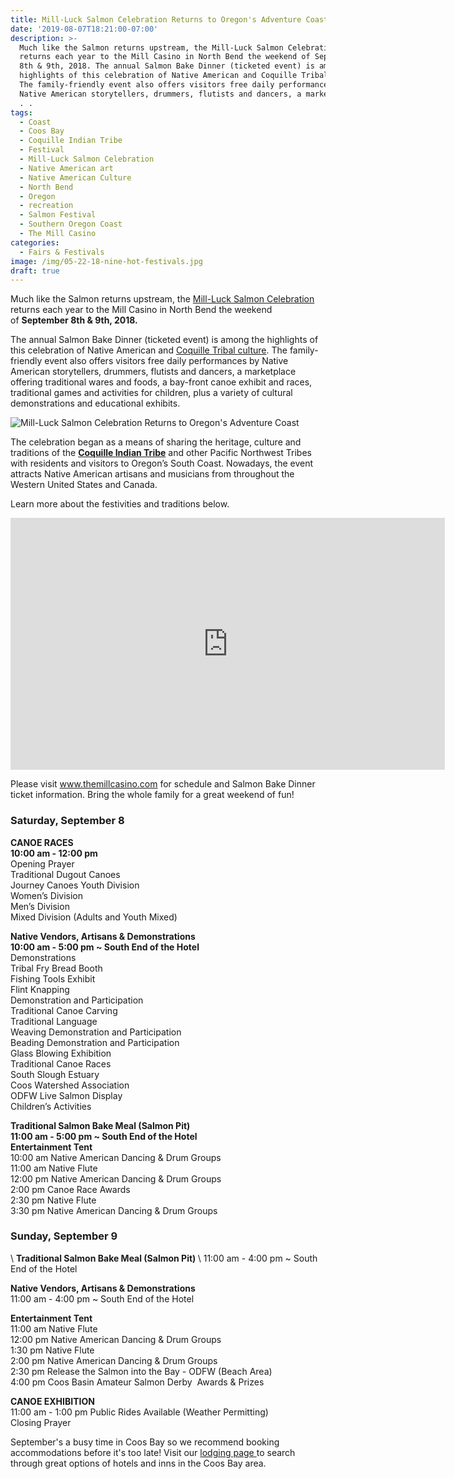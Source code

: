 ```yaml
---
title: Mill-Luck Salmon Celebration Returns to Oregon's Adventure Coast
date: '2019-08-07T18:21:00-07:00'
description: >-
  Much like the Salmon returns upstream, the Mill-Luck Salmon Celebration
  returns each year to the Mill Casino in North Bend the weekend of September
  8th & 9th, 2018. The annual Salmon Bake Dinner (ticketed event) is among the
  highlights of this celebration of Native American and Coquille Tribal culture.
  The family-friendly event also offers visitors free daily performances by
  Native American storytellers, drummers, flutists and dancers, a marketplace .
  . .
tags:
  - Coast
  - Coos Bay
  - Coquille Indian Tribe
  - Festival
  - Mill-Luck Salmon Celebration
  - Native American art
  - Native American Culture
  - North Bend
  - Oregon
  - recreation
  - Salmon Festival
  - Southern Oregon Coast
  - The Mill Casino
categories:
  - Fairs & Festivals
image: /img/05-22-18-nine-hot-festivals.jpg
draft: true
---
```

Much like the Salmon returns upstream, the <a href="http://www.themillcasino.com/entertainment" target="_blank" rel="noopener noreferrer">Mill-Luck Salmon Celebration</a> returns each year to the Mill Casino in North Bend the weekend of <strong>September 8th &amp; 9th, 2018. </strong>

The annual Salmon Bake Dinner (ticketed event) is among the highlights of this celebration of Native American and <a href="http://www.coquilletribe.org/AboutUs.htm" target="_blank" rel="noopener noreferrer">Coquille Tribal culture</a>. The family-friendly event also offers visitors free daily performances by Native American storytellers, drummers, flutists and dancers, a marketplace offering traditional wares and foods, a bay-front canoe exhibit and races, traditional games and activities for children, plus a variety of cultural demonstrations and educational exhibits.

![Mill-Luck Salmon Celebration Returns to Oregon's Adventure Coast](/img/mill-luck-celebration-boating.jpg)

The celebration began as a means of sharing the heritage, culture and traditions of the <strong><a href="http://www.coquilletribe.org/" target="_blank">Coquille Indian Tribe</a></strong> and other Pacific Northwest Tribes with residents and visitors to Oregon’s South Coast. Nowadays, the event attracts Native American artisans and musicians from throughout the Western United States and Canada.

Learn more about the festivities and traditions below.

<iframe width="695" height="403" src="https://www.youtube.com/embed/dpDb4qL-SfE?rel=0" frameborder="0" allow="autoplay; encrypted-media" allowfullscreen></iframe>

Please visit <a href="http://www.themillcasino.com/entertainment" target="_blank">www.themillcasino.com</a> for schedule and Salmon Bake Dinner ticket information. Bring the whole family for a great weekend of fun!

<h3>Saturday, September 8</h3>

<strong>CANOE RACES </strong>\
<strong>10:00 am - 12:00 pm </strong>\
Opening Prayer\
Traditional Dugout Canoes\
Journey Canoes Youth Division\
Women’s Division\
Men’s Division\
Mixed Division (Adults and Youth Mixed)

<strong>Native Vendors, Artisans & Demonstrations</strong>\
<strong>10:00 am - 5:00 pm ~ South End of the Hotel</strong>\
Demonstrations\
Tribal Fry Bread Booth\
Fishing Tools Exhibit\
Flint Knapping\
Demonstration and Participation\
Traditional Canoe Carving\
Traditional Language\
Weaving Demonstration and Participation\
Beading Demonstration and Participation\
Glass Blowing Exhibition\
Traditional Canoe Races\
South Slough Estuary\
Coos Watershed Association\
ODFW Live Salmon Display\
Children’s Activities

<strong>Traditional Salmon Bake Meal (Salmon Pit)</strong>\
<strong>11:00 am - 5:00 pm ~ South End of the Hotel</strong>\
<strong>Entertainment Tent</strong>\
10:00 am Native American Dancing & Drum Groups\
11:00 am Native Flute\
12:00 pm Native American Dancing & Drum Groups\
2:00 pm Canoe Race Awards\
2:30 pm Native Flute\
3:30 pm Native American Dancing & Drum Groups

<h3>Sunday, September 9</h3>\
<strong>Traditional Salmon Bake Meal (Salmon Pit) </strong>\
11:00 am - 4:00 pm ~ South End of the Hotel

<strong>Native Vendors, Artisans & Demonstrations </strong>\
11:00 am - 4:00 pm ~ South End of the Hotel

<strong>Entertainment Tent</strong>\
11:00 am Native Flute\
12:00 pm Native American Dancing & Drum Groups\
1:30 pm Native Flute\
2:00 pm Native American Dancing &amp; Drum Groups\
2:30 pm Release the Salmon into the Bay - ODFW (Beach Area)\
4:00 pm Coos Basin Amateur Salmon Derby  Awards &amp; Prizes

<strong>CANOE EXHIBITION</strong>\
11:00 am - 1:00 pm Public Rides Available (Weather Permitting)\
Closing Prayer

September's a busy time in Coos Bay so we recommend booking accommodations before it's too late! Visit our <a href="http://oregonsadventurecoast.com/lodging/" target="_blank" rel="noopener noreferrer">lodging page </a>to search through great options of hotels and inns in the Coos Bay area.

